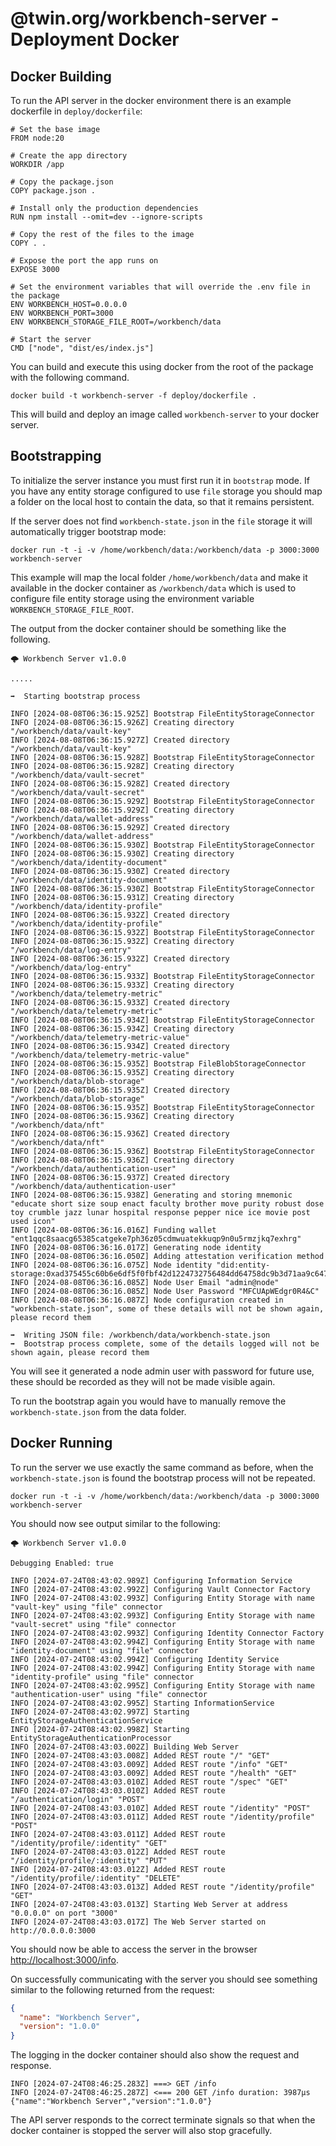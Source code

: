 # @twin.org/workbench-server - Deployment Docker

## Docker Building

To run the API server in the docker environment there is an example dockerfile in `deploy/dockerfile`:

```shell
# Set the base image
FROM node:20

# Create the app directory
WORKDIR /app

# Copy the package.json
COPY package.json .

# Install only the production dependencies
RUN npm install --omit=dev --ignore-scripts

# Copy the rest of the files to the image
COPY . .

# Expose the port the app runs on
EXPOSE 3000

# Set the environment variables that will override the .env file in the package
ENV WORKBENCH_HOST=0.0.0.0
ENV WORKBENCH_PORT=3000
ENV WORKBENCH_STORAGE_FILE_ROOT=/workbench/data

# Start the server
CMD ["node", "dist/es/index.js"]
```

You can build and execute this using docker from the root of the package with the following command.

```shell
docker build -t workbench-server -f deploy/dockerfile .
```

This will build and deploy an image called `workbench-server` to your docker server.

## Bootstrapping

To initialize the server instance you must first run it in `bootstrap` mode. If you have any entity storage configured to use `file` storage you should map a folder on the local host to contain the data, so that it remains persistent.

If the server does not find `workbench-state.json` in the `file` storage it will automatically trigger bootstrap mode:

```shell
docker run -t -i -v /home/workbench/data:/workbench/data -p 3000:3000 workbench-server
```

This example will map the local folder `/home/workbench/data` and make it available in the docker container as `/workbench/data` which is used to configure file entity storage using the environment variable `WORKBENCH_STORAGE_FILE_ROOT`.

The output from the docker container should be something like the following.

```shell
🌩️ Workbench Server v1.0.0

.....

➡️  Starting bootstrap process

INFO [2024-08-08T06:36:15.925Z] Bootstrap FileEntityStorageConnector
INFO [2024-08-08T06:36:15.926Z] Creating directory "/workbench/data/vault-key"
INFO [2024-08-08T06:36:15.927Z] Created directory "/workbench/data/vault-key"
INFO [2024-08-08T06:36:15.928Z] Bootstrap FileEntityStorageConnector
INFO [2024-08-08T06:36:15.928Z] Creating directory "/workbench/data/vault-secret"
INFO [2024-08-08T06:36:15.928Z] Created directory "/workbench/data/vault-secret"
INFO [2024-08-08T06:36:15.929Z] Bootstrap FileEntityStorageConnector
INFO [2024-08-08T06:36:15.929Z] Creating directory "/workbench/data/wallet-address"
INFO [2024-08-08T06:36:15.929Z] Created directory "/workbench/data/wallet-address"
INFO [2024-08-08T06:36:15.930Z] Bootstrap FileEntityStorageConnector
INFO [2024-08-08T06:36:15.930Z] Creating directory "/workbench/data/identity-document"
INFO [2024-08-08T06:36:15.930Z] Created directory "/workbench/data/identity-document"
INFO [2024-08-08T06:36:15.930Z] Bootstrap FileEntityStorageConnector
INFO [2024-08-08T06:36:15.931Z] Creating directory "/workbench/data/identity-profile"
INFO [2024-08-08T06:36:15.932Z] Created directory "/workbench/data/identity-profile"
INFO [2024-08-08T06:36:15.932Z] Bootstrap FileEntityStorageConnector
INFO [2024-08-08T06:36:15.932Z] Creating directory "/workbench/data/log-entry"
INFO [2024-08-08T06:36:15.932Z] Created directory "/workbench/data/log-entry"
INFO [2024-08-08T06:36:15.933Z] Bootstrap FileEntityStorageConnector
INFO [2024-08-08T06:36:15.933Z] Creating directory "/workbench/data/telemetry-metric"
INFO [2024-08-08T06:36:15.933Z] Created directory "/workbench/data/telemetry-metric"
INFO [2024-08-08T06:36:15.934Z] Bootstrap FileEntityStorageConnector
INFO [2024-08-08T06:36:15.934Z] Creating directory "/workbench/data/telemetry-metric-value"
INFO [2024-08-08T06:36:15.934Z] Created directory "/workbench/data/telemetry-metric-value"
INFO [2024-08-08T06:36:15.935Z] Bootstrap FileBlobStorageConnector
INFO [2024-08-08T06:36:15.935Z] Creating directory "/workbench/data/blob-storage"
INFO [2024-08-08T06:36:15.935Z] Created directory "/workbench/data/blob-storage"
INFO [2024-08-08T06:36:15.935Z] Bootstrap FileEntityStorageConnector
INFO [2024-08-08T06:36:15.936Z] Creating directory "/workbench/data/nft"
INFO [2024-08-08T06:36:15.936Z] Created directory "/workbench/data/nft"
INFO [2024-08-08T06:36:15.936Z] Bootstrap FileEntityStorageConnector
INFO [2024-08-08T06:36:15.936Z] Creating directory "/workbench/data/authentication-user"
INFO [2024-08-08T06:36:15.937Z] Created directory "/workbench/data/authentication-user"
INFO [2024-08-08T06:36:15.938Z] Generating and storing mnemonic "educate short size soup enact faculty brother move purity robust dose toy crumble jazz lunar hospital response pepper nice ice movie post used icon"
INFO [2024-08-08T06:36:16.016Z] Funding wallet "ent1qqc8saacg65385catgeke7ph36z05cdmwuatekkuqp9n0u5rmzjkq7exhrg"
INFO [2024-08-08T06:36:16.017Z] Generating node identity
INFO [2024-08-08T06:36:16.050Z] Adding attestation verification method
INFO [2024-08-08T06:36:16.075Z] Node identity "did:entity-storage:0xad375455c60b6e6df5f0fbf42d1224732756484dd64758dc9b3d71aa9c6478ed"
INFO [2024-08-08T06:36:16.085Z] Node User Email "admin@node"
INFO [2024-08-08T06:36:16.085Z] Node User Password "MFCUApWEdgr0R4&C"
INFO [2024-08-08T06:36:16.087Z] Node configuration created in "workbench-state.json", some of these details will not be shown again, please record them

➡️  Writing JSON file: /workbench/data/workbench-state.json
➡️  Bootstrap process complete, some of the details logged will not be shown again, please record them
```

You will see it generated a node admin user with password for future use, these should be recorded as they will not be made visible again.

To run the bootstrap again you would have to manually remove the `workbench-state.json` from the data folder.

## Docker Running

To run the server we use exactly the same command as before, when the `workbench-state.json` is found the bootstrap process will not be repeated.

```shell
docker run -t -i -v /home/workbench/data:/workbench/data -p 3000:3000 workbench-server
```

You should now see output similar to the following:

```shell
🌩️ Workbench Server v1.0.0

Debugging Enabled: true

INFO [2024-07-24T08:43:02.989Z] Configuring Information Service
INFO [2024-07-24T08:43:02.992Z] Configuring Vault Connector Factory
INFO [2024-07-24T08:43:02.993Z] Configuring Entity Storage with name "vault-key" using "file" connector
INFO [2024-07-24T08:43:02.993Z] Configuring Entity Storage with name "vault-secret" using "file" connector
INFO [2024-07-24T08:43:02.993Z] Configuring Identity Connector Factory
INFO [2024-07-24T08:43:02.994Z] Configuring Entity Storage with name "identity-document" using "file" connector
INFO [2024-07-24T08:43:02.994Z] Configuring Identity Service
INFO [2024-07-24T08:43:02.994Z] Configuring Entity Storage with name "identity-profile" using "file" connector
INFO [2024-07-24T08:43:02.995Z] Configuring Entity Storage with name "authentication-user" using "file" connector
INFO [2024-07-24T08:43:02.995Z] Starting InformationService
INFO [2024-07-24T08:43:02.997Z] Starting EntityStorageAuthenticationService
INFO [2024-07-24T08:43:02.998Z] Starting EntityStorageAuthenticationProcessor
INFO [2024-07-24T08:43:03.002Z] Building Web Server
INFO [2024-07-24T08:43:03.008Z] Added REST route "/" "GET"
INFO [2024-07-24T08:43:03.009Z] Added REST route "/info" "GET"
INFO [2024-07-24T08:43:03.009Z] Added REST route "/health" "GET"
INFO [2024-07-24T08:43:03.010Z] Added REST route "/spec" "GET"
INFO [2024-07-24T08:43:03.010Z] Added REST route "/authentication/login" "POST"
INFO [2024-07-24T08:43:03.010Z] Added REST route "/identity" "POST"
INFO [2024-07-24T08:43:03.011Z] Added REST route "/identity/profile" "POST"
INFO [2024-07-24T08:43:03.011Z] Added REST route "/identity/profile/:identity" "GET"
INFO [2024-07-24T08:43:03.012Z] Added REST route "/identity/profile/:identity" "PUT"
INFO [2024-07-24T08:43:03.012Z] Added REST route "/identity/profile/:identity" "DELETE"
INFO [2024-07-24T08:43:03.013Z] Added REST route "/identity/profile" "GET"
INFO [2024-07-24T08:43:03.013Z] Starting Web Server at address "0.0.0.0" on port "3000"
INFO [2024-07-24T08:43:03.017Z] The Web Server started on http://0.0.0.0:3000
```

You should now be able to access the server in the browser [http://localhost:3000/info](http://localhost:3000/info).

On successfully communicating with the server you should see something similar to the following returned from the request:

```json
{
  "name": "Workbench Server",
  "version": "1.0.0"
}
```

The logging in the docker container should also show the request and response.

```shell
INFO [2024-07-24T08:46:25.283Z] ===> GET /info
INFO [2024-07-24T08:46:25.287Z] <=== 200 GET /info duration: 3987µs {"name":"Workbench Server","version":"1.0.0"}
```

The API server responds to the correct terminate signals so that when the docker container is stopped the server will also stop gracefully.
